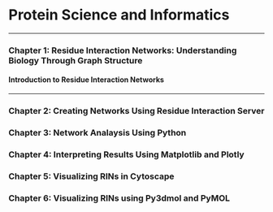 # **Protein Science and Informatics**
---
### Chapter 1: Residue Interaction Networks: Understanding Biology Through Graph Structure
 #### Introduction to Residue Interaction Networks
---
### Chapter 2: Creating Networks Using Residue Interaction Server
### Chapter 3: Network Analaysis Using Python
### Chapter 4: Interpreting Results Using Matplotlib and Plotly
### Chapter 5: Visualizing RINs in Cytoscape
### Chapter 6: Visualizing RINs using Py3dmol and PyMOL
